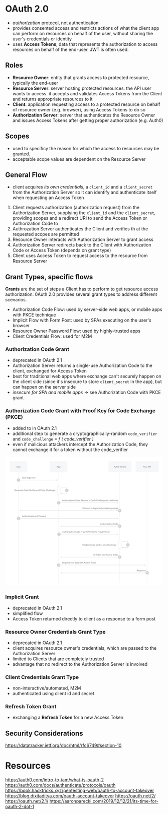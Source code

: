# OAuth 2.0

- _authorization_ protocol, not authentication
- provides consented access and restricts actions of what the client app can perform on resources on behalf of the user, without sharing the user's credentials or identity
- uses **Access Tokens**, data that represents the authorization to access resources on behalf of the end-user. JWT is often used.

## Roles

- **Resource Owner**: entity that grants access to protected resource, typically the end-user
- **Resource Server**: server hosting protected resources. the API user wants to access. it accepts and validates Access Tokens from the Client and returns appropriate resources to it
- **Client**: application requesting access to a protected resource on behalf of resource owner (e.g. browser), using Access Tokens to do so
- **Authorization Server**: server that authenticates the Resource Owner and issues Access Tokens after getting proper authorization (e.g. Auth0)

## Scopes

- used to specificy the reason for which the access to resources may be granted.
- acceptable scope values are dependent on the Resource Server

## General Flow

- client acquires _its own credentials_, a `client_id` and a `client_secret` from the Authorization Server so it can identify and authenticate itself when requesting an Access Token

1. Client requests authorization (authorization request) from the Authorization Server, supplying the `client_id` and the `client_secret`, providing scopes and a redirect URI to send the Access Token or Authorization Code to
2. Authrozation Server authenticates the Client and verifies th at the requested scopes are permitted
3. Resource Owner interacts with Authorization Server to grant access
4. Authorization Server redirects back to the Client with Authorization Code or Access Token (depends on grant type)
5. Client uses Access Token to request access to the resource from Resource Server

## Grant Types, specific flows

**Grants** are the set of steps a Client has to perform to get resource access authorization. 0Auth 2.0 provides several grant types to address different scenarios.

- Authorization Code Flow: used by server-side web apps, or mobile apps with PKCE technique
- Implicit Flow with Form Post: used by SPAs executing on the user's browser
- Resource Owner Password Flow: used by highly-trusted apps
- Client Credentials Flow: used for M2M

### Authorization Code Grant

- deprecated in OAuth 2.1
- Authorization Server returns a single-use Authorization Code to the client, exchanged for Access Token
- best for traditional web apps where exchange can't securely happen on the client side (since it's insecure to store `client_secret` in the app), but can happen on the server side
- _insecure for SPA and mobile apps_ -> see Authorization Code with PKCE grant

### Authorization Code Grant with Proof Key for Code Exchange (PKCE)

- added to in OAuth 2.1
- additional step to generate a cryptographically-random `code_verifier` and `code_challenge` _= f ( code_verifier )_
- even if malicious attackers intercept the Authorization Code, they cannot exchange it for a token without the code_verifier

![diagram](img/auth-sequence-auth-code-pkce.png)

### Implicit Grant

- deprecated in OAuth 2.1
- simplified flow
- Access Token returned directly to client as a response to a form post

### Resource Owner Credentials Grant Type

- deprecated in OAuth 2.1
- client acquires resource owner's credentials, which are passed to the Authorization Server
- limited to Clients that are completely trusted
- advantage that no redirect to the Authorization Server is involved

### Client Credentials Grant Type

- non-interactive/automated, M2M
- authenticated using client id and secret

### Refresh Token Grant

- exchanging a **Refresh Token** for a new Access Token

## Security Considerations

https://datatracker.ietf.org/doc/html/rfc6749#section-10

# Resources

https://auth0.com/intro-to-iam/what-is-oauth-2
https://auth0.com/docs/authenticate/protocols/oauth
https://book.hacktricks.xyz/pentesting-web/oauth-to-account-takeover
https://blog.dixitaditya.com/oauth-account-takeover
https://oauth.net/2/
https://oauth.net/2.1/
https://aaronparecki.com/2019/12/12/21/its-time-for-oauth-2-dot-1
